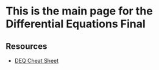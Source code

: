 # This is the main page for the Differential Equations Final
## Resources
- [DEQ Cheat Sheet](https://github.com/noahw608/Public-Notes/blob/main/MATH-211/FR/Final%20Cheat%20Sheet.pdf)
